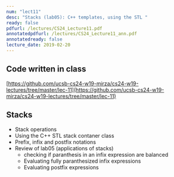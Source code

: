 ```yaml
---
num: "lect11"
desc: "Stacks (lab05): C++ templates, using the STL "
ready: false
pdfurl: /lectures/CS24_Lecture11.pdf
annotatedpdfurl: /lectures/CS24_Lecture11_ann.pdf
annotatedready: false
lecture_date: 2019-02-20
---
```


## Code written in class
[https://github.com/ucsb-cs24-w19-mirza/cs24-w19-lectures/tree/master/lec-11](https://github.com/ucsb-cs24-w19-mirza/cs24-w19-lectures/tree/master/lec-11)



## Stacks
* Stack operations
* Using the C++ STL stack contaner class
* Prefix, infix and postfix notations
* Review of lab05 (applications of stacks)
	* checking if paranthesis in an infix expression are balanced
	* Evaluating fully paranthesized infix expressions
	* Evaluating postfix expressions



